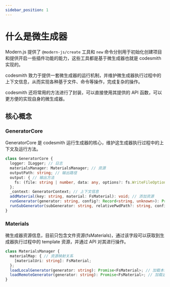 ```yaml
---
sidebar_position: 1
---
```


# 什么是微生成器

Modern.js 提供了 `@modern-js/create` 工具和 `new` 命令分别用于初始化创建项目和提供开启一些插件功能的能力，这些工具都是基于微生成器也就是 codesmith 实现的。

codesmith 致力于提供一套微生成器的运行机制，并维护微生成器执行过程中的上下文信息，从而实现各种基于文件、命令等操作，完成复杂的操作。

codesmith 还将常用的方法进行了封装，可以直接使用其提供的 API 函数，可以更方便的实现自身的微生成器。

## 核心概念

### GeneratorCore

GeneratorCore 是 codesmith 运行生成器的核心，维护这生成器执行过程中的上下文及运行方法。

```typescript
class GeneratorCore {
  logger: ILogger; // 日志
  materialsManager: MaterialsManager; // 资源
  outputPath: string; // 输出路径
  output: { // 输出方法
    fs: (file: string | number, data: any, options?: fs.WriteFileOptions | string) => Promise<void>;
  };
  _context: GeneratorContext; // 上下文信息
  addMaterial(key: string, material: FsMaterial): void; // 添加资源
  runGenerator(generator: string, config?: Record<string, unknown>): Promise<void>; // 运行生成器
  runSubGenerator(subGenerator: string, relativePwdPath?: string, config?: Record<string, any>): Promise<void>; // 运行子生成器
}
```

### Materials

微生成器资源信息，目前只包含文件资源(fsMaterials)，通过该字段可以获取到生成器执行过程中的 template 资源，并通过 API 对其进行操作。

```typescript
class MaterialsManager {
  materialMap: { // 资源映射关系
    [materialUri: string]: FsMaterial;
  };
  loadLocalGenerator(generator: string): Promise<FsMaterial>; // 加载本地生成器资源(绝对路径)
  loadRemoteGenerator(generator: string): Promise<FsMaterial>; // 加载远程生成器资源(npm 包)
}
```
